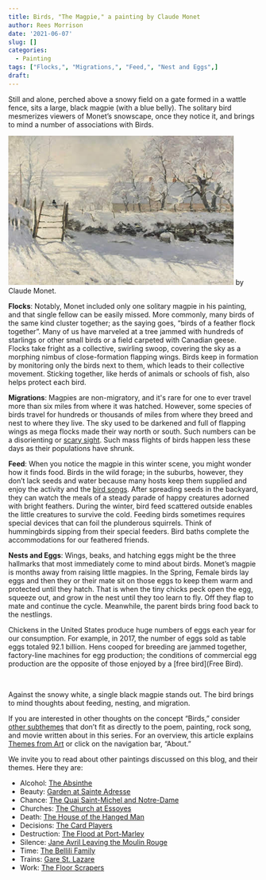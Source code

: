 ```yaml
---
title: Birds, "The Magpie," a painting by Claude Monet
author: Rees Morrison
date: '2021-06-07'
slug: []
categories:
  - Painting
tags: ["Flocks,", "Migrations,", "Feed,", "Nest and Eggs",]
draft:  
---
```


Still and alone, perched above a snowy field on a gate formed in a wattle fence, sits a large, black magpie (with a blue belly).  The solitary bird mesmerizes viewers of Monet’s snowscape, once they notice it, and brings to mind a number of associations with Birds.

<!--more-->

![The Magpie](/static/media/BirdsMagpie.jpg) by Claude Monet.
 
**Flocks**:  Notably, Monet included only one solitary magpie in his painting, and that single fellow can be easily missed.  More commonly, many birds of the same kind cluster together; as the saying goes, “birds of a feather flock together”.  Many of us have marveled at a tree jammed with hundreds of starlings or other small birds or a field carpeted with Canadian geese.  Flocks take fright as a collective, swirling swoop, covering the sky as a morphing nimbus of close-formation flapping wings.  Birds keep in formation by monitoring only the birds next to them, which leads to their collective movement.  Sticking together, like herds of animals or schools of fish, also helps protect each bird.

**Migrations**:  Magpies are non-migratory, and it's rare for one to ever travel more than six miles from where it was hatched.  However, some species of birds travel for hundreds or thousands of miles from where they breed and nest to where they live.  The sky used to be darkened and full of flapping wings as mega flocks made their way north or south.  Such numbers can be a disorienting or [scary sight](Hitchcock).  Such mass flights of birds happen less these days as their populations have shrunk.

**Feed**:  When you notice the magpie in this winter scene, you might wonder how it finds food.   Birds in the wild forage; in the suburbs, however, they don’t lack seeds and water because many hosts keep them supplied and enjoy the activity and the [bird songs](Nightingale).   After spreading seeds in the backyard, they can watch the meals of a steady parade of happy creatures adorned with bright feathers.  During the winter, bird feed scattered outside enables the little creatures to survive the cold.  Feeding birds sometimes requires special devices that can foil the plunderous squirrels.  Think of hummingbirds sipping from their special feeders.  Bird baths complete the accommodations for our feathered friends.  

**Nests and Eggs**: Wings, beaks, and hatching eggs might be the three hallmarks that most immediately come to mind about birds.  Monet’s magpie is months away from raising little magpies.  In the Spring, Female birds lay eggs and then they or their mate sit on those eggs to keep them warm and protected until they hatch.  That is when the tiny chicks peck open the egg, squeeze out, and grow in the nest until they too learn to fly.  Off they flap to mate and continue the cycle.  Meanwhile, the parent birds bring food back to the nestlings.

Chickens in the United States produce huge numbers of eggs each year for our consumption.  For example, in 2017, the number of eggs sold as table eggs totaled 92.1 billion.  Hens cooped for breeding are jammed together, factory-line machines for egg production; the conditions of commercial egg production are the opposite of those enjoyed by a [free bird](Free Bird).

&nbsp;

Against the snowy white, a single black magpie stands out.  The bird brings to mind thoughts about feeding, nesting, and migration.

If you are interested in other thoughts on the concept “Birds,” consider [other subthemes](Add) that don’t fit as directly to the poem, painting, rock song, and movie written about in this series.  For an overview, this article explains [Themes from Art](http://bit.ly/3sRXopI) or click on the navigation bar, “About.”

We invite you to read about other paintings discussed on this blog, and their themes.  Here they are: 

* Alcohol: [The Absinthe](https://themesfromart.com/post/2021-02-03-alcohol-absinthe-degas/alcoholabsinthedegas/)
* Beauty: [Garden at Sainte Adresse](https://themesfromart.com/post/2021-04-21-beauty-garden-at-sainte-adresse-from-a-painting-by-claude-monet/beautystadress/)
* Chance: [The Quai Saint-Michel and Notre-Dame](http://localhost:4321/post/2021-03-14-chancechurch/chancechurch/)
* Churches: [The Church at Essoyes](https://themesfromart.com/post/2021-05-21-churches-from-the-church-at-essoyes-a-painting-by-pierre-auguste-renoir/churchesrenoir/)  
* Death: [The House of the Hanged Man](https://themesfromart.com/post/2021-05-03-death-from-house-of-the-hanged-man-a-painting-by-paul-cezanne/deathhanged/)
* Decisions: [The Card Players](https://themesfromart.com/post/2021-02-08-decisions-the-card-players-a-painting-by-paul-cezanne/decisionscardplayerscezanne/)
* Destruction: [The Flood at Port-Marley](https://themesfromart.com/post/2021-02-18-destruction-from-flood-at-port-marly-a-painting-by-alfred-sisley/destructionflood/)
* Silence: [Jane Avril Leaving the Moulin Rouge](https://themesfromart.com/post/silenceavril/)
* Time:	[The Bellili Family](https://themesfromart.com/post/2021-03-08-time-from-the-bellili-family-by-edgar-degas/timebellili/)
* Trains: [Gare St. Lazare](https://themesfromart.com/post/2021-05-10-trainslazare/trainslazare/)     
* Work:	 [The Floor Scrapers](https://themesfromart.com/post/2021-02-26-workscrapers/workscrapers/)
